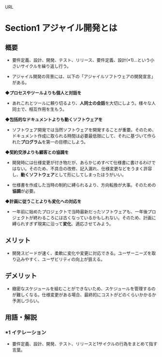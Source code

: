 URL


# Section1 アジャイル開発とは


## 概要
- 要件定義、設計、開発、テスト、リリース、要件定義、設計(*1)...という小さいサイクルを繰り返し行う。
   
- アジャイル開発の背景には、以下の「アジャイルソフトウェアの開発宣言」がある。   

**◆プロセスやツールよりも個人と対話を**  
- あれこれとツールに頼り切るより、**人同士の会話**を大切にしよう。様々な人同士で、相互作用を生もう。   

**◆包括的なドキュメントよりも動くソフトウェアを**
- ソフトウェア開発では当然ソフトウェアを開発することが重要。そのため、ドキュメント作成に取られる時間は必要最低限にして、それに基づいて作られた**プログラム**を第一の目標にしよう。   
   
**◆契約交渉よりも顧客との協調を**
- 開発時には仕様変更が付き物だが、あらかじめすべて仕様書に書けるわけではない。そのため、不具合の改修、記入漏れ、仕様変更などをうまく許容し、**動くソフトウェア**として形にしてしまったほうがいい。   

- 仕様書を作成した当時の制約に縛られるより、方向転換が大事。そのための**協調**が必要。   

**◆計画に従うことよりも変化への対応を**
- 一年前に始めたプロジェクトで当時最新だったソフトウェアも、一年後プロジェクトが終わるころには古くなっているかもしれない。そのため、計画に縛られすぎず現実に沿って**変化**、適応させてみよう。

## メリット
   
- 開発スピードが速く、柔軟に変化や変更に対応できる。ユーザーニーズを取り込みやすく、ユーザビリティの向上が狙える。

## デメリット
- 緻密なスケジュールを組むことができないため、スケジュールを管理するのが難しくなる。仕様変更がある場合、最終的にコストがどのくらいかかるか予測しづらい。


## 用語・解説
### *1 イテレーション
- 要件定義、設計、開発、テスト、リリースと1サイクルの行為をまとめて指す言葉。